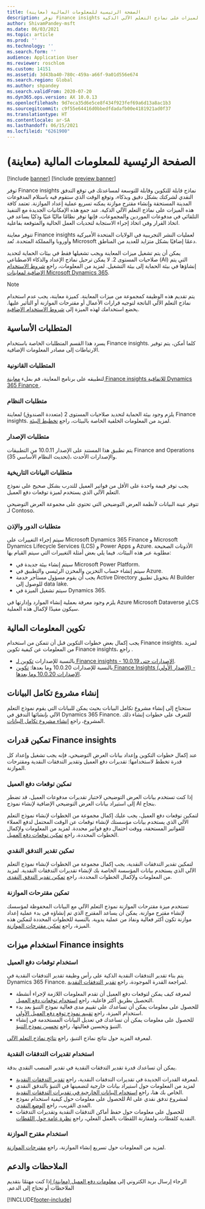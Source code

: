 ```yaml
---
title: الصفحة الرئيسية ‏‫للمعلومات المالية‬ (معاينة)
description: توفر Finance insights نماذج قابلة للتكوين وقابلة للتوسعة لمساعدتك في توقع التدفق النقدي لشركتك بشكل دقيق وبذكاء، وتوقع الوقت الذي ستقوم فيه باستلام المدفوعات المدينة المستحقة وإنشاء مقترح موازنة يمكنه تسريع عملية إعداد الموازنة. تعتمد كافة هذه الميزات على نماذج التعلم الآلي الذكية.
author: ShivamPandey-msft
ms.date: 06/03/2021
ms.topic: article
ms.prod: ''
ms.technology: ''
ms.search.form: ''
audience: Application User
ms.reviewer: roschlom
ms.custom: 14151
ms.assetid: 3d43ba40-780c-459a-a66f-9a01d556e674
ms.search.region: Global
ms.author: shpandey
ms.search.validFrom: 2020-07-20
ms.dyn365.ops.version: AX 10.0.13
ms.openlocfilehash: 9d7eca35d6e5ce8f434f923fef69a6d13a8ac1b3
ms.sourcegitcommit: c9f55e64416d0bbedfdadafb00e4181921ad0f37
ms.translationtype: HT
ms.contentlocale: ar-SA
ms.lasthandoff: 06/15/2021
ms.locfileid: "6261900"
---
```

# <a name="finance-insights-home-page-preview"></a>الصفحة الرئيسية ‏‫للمعلومات المالية‬ (معاينة)

[!include [banner](../includes/banner.md)]
[!include [preview banner](../includes/preview-banner.md)]

توفر Finance insights نماذج قابلة للتكوين وقابلة للتوسعة لمساعدتك في توقع التدفق النقدي لشركتك بشكل دقيق وبذكاء، وتوقع الوقت الذي ستقوم فيه باستلام المدفوعات المدينة المستحقة وإنشاء مقترح موازنة يمكنه تسريع عملية إعداد الموازنة. تعتمد كافة هذه الميزات على نماذج التعلم الآلي الذكية. عند جمع هذه الإمكانيات الجديدة مع التنفيذ التلقائي في مدفوعات الموردين والمجموعات، فإنها توفر نظامًا ماليًا غنيًا وذكيًا يساعد في اتخاذ القرار وفي اتخاذ إجراء الاستجابة لتحديات العمل الحالية والمتوقعة بفاعلية.

تتوفر معاينة Finance insights لعمليات النشر التجريبية في الولايات المتحدة الأميركية وأوروبا والمملكة المتحدة. تُعد Microsoft دعمًا إضافيًا بشكل متزايد للعديد من المناطق.

يمكن أن يتم تشغيل ميزات المعاينة ويجب تشغيلها فقط في بيئات الحماية لتحديد صلاحيات المستوى 2. لا يمكن ترحيل نماذج الإعداد والذكاء الاصطناعي (AI) التي يتم إنشاؤها في بيئة الحماية إلى بيئة التشغيل. لمزيد من المعلومات، راجع [شروط الاستخدام الإضافية لمعاينات Microsoft Dynamics 365](/dynamics365/legal/supp-dynamics365-preview#:~:text=Supplemental%20Terms%20of%20Use%20for%20Microsoft%20Dynamics%20365,%28governing%20your%20use%20of%20Microsoft%20Dynamics%20365%20Online%29.).

> [!NOTE]
> يتم تقديم هذه الوظيفة كمجموعة من ميزات المعاينة. كميزة معاينة، يجب عدم استخدام نماذج التعلم الآلي الناتجة لتوجيه قرارات الأعمال أو مقترحات الموازنة أو التأثير عليها. يخضع استخدامك لهذه الميزة إلى [شروط الاستخدام الإضافية](https://go.microsoft.com/fwlink/?linkid=2105274).

## <a name="prerequisites"></a>المتطلبات الأساسية

يسرد هذا القسم المتطلبات الخاصة باستخدام Finance insights. كلما أمكن، يتم توفير الارتباطات إلى مصادر المعلومات الإضافية.

### <a name="legal-requirements"></a>المتطلبات القانونية

لتطبيقه على برنامج المعاينة، قم بملء [معاينة Finance insights للاتفاقية Dynamics 365 Finance ](https://forms.office.com/FormsPro/Pages/ResponsePage.aspx?id=v4j5cvGGr0GRqy180BHbR56j8lZs0FdAvwT75_WNFyxUM1c0Uzc1RFpaU1RVTEwxVTNWUERPRThUSy4u).

### <a name="system-requirements"></a>متطلبات النظام

يلزم وجود بيئة الحماية لتحديد صلاحيات المستوى 2 (متعددة الصندوق) لمعاينة Finance insights. لمزيد من المعلومات الخلفية الخاصة بالبيئات، راجع [تخطيط البيئة](../../fin-ops-core/fin-ops/imp-lifecycle/environment-planning.md).

### <a name="version-requirements"></a>متطلبات الإصدار

يتم تطبيق هذا المستند على الإصدار 10.0.11 من التطبيقات Finance and Operations (تحديث النظام الأساسي 35)، والإصدارات الأحدث.

### <a name="historical-data-requirements"></a>متطلبات البيانات التاريخية

يجب توفر قيمة واحدة على الأقل من فواتير العميل للتدرب بشكل صحيح على نموذج التعلم الآلي الذي يستخدم لميزة توقعات دفع العميل‬.

تتوفر عينة البيانات لأنظمة العرض التوضيحي التي تحتوي على مجموعة العرض التوضيحي لـ Contoso.

### <a name="role-and-permission-requirements"></a>متطلبات الدور والإذن

سيتم إجراء التغييرات على Microsoft Dynamics 365 Finance و Microsoft Dynamics Lifecycle Services (LCS) و Power Apps و Azure. الأذونات الصحيحة مطلوبة عبر هذه البيئات. فيما يلي بعض أمثلة التغييرات التي سيتم القيام بها:

- سيتم إنشاء بيئة جديدة في Microsoft Power Platform.
- سيتم إنشاء حساب التخزين والمخزن الرئيسي والتطبيق في Azure.
- يجب أن يقوم مسؤول مستأجر خدمة Active Directory بتخويل تطبيق AI Builder للوصول إلى data lake.
- سيتم تشغيل الميزة في Dynamics 365.

يلزم وجود معرفة بعملية إنشاء الموارد وإدارتها في Azure Microsoft Dataverse وLCS سيكون مفيدًا لإكمال هذه العملية.

## <a name="configure-finance-insights"></a>تكوين ‏‫المعلومات المالية‬

يجب إكمال بعض خطوات التكوين قبل أن تتمكن من استخدام Finance insights. لمزيد من المعلومات عن كيفية تكوين Finance insights، راجع .
  - بالنسبة للإصدارات [تكوين لـ Finance insights - الإصدارات حتى 10.0.19](configure-for-fin-insites.md).
  - بالنسبة للإصدارات 10.0.20 وما بعدها: [تكوين Finance Insights (الإصدار الأولي) - الإصدارات 10.0.20 وما بعدها](configure-for-fin-insites-PubPrvw.md).

## <a name="create-a-data-integrator-project"></a>إنشاء مشروع تكامل البيانات

ستحتاج إلى إنشاء مشروع تكامل البيانات بحيث يمكن للبيانات التي يقوم نموذج التعلم الآلي بإنشائها التدفق في Dynamics 365 Finance. للتعرف على خطوات إنشاء ذلك المشروع، راجع [إنشاء مشروع تكامل البيانات](create-data-integrate-project.md).

## <a name="enable-finance-insights-capabilities"></a>تمكين قدرات Finance insights

عند إكمال خطوات التكوين وإعداد بيانات العرض التوضيحي، فإنه يجب تشغيل وإعداد كل قدرة تخطط لاستخدامها: تقديرات دفع العميل وتقدير التدفقات النقدية ومقترحات الموازنة.

### <a name="enable-customer-payment-predictions"></a>تمكين توقعات دفع العميل
إذا كنت تستخدم بيانات العرض التوضيحي لاختبار تقديرات مدفوعات العميل، قد تضطر إلى استيراد بيانات العرض التوضيحي الإضافية لإنشاء نموذج AI بنجاح. 

لتمكين توقعات دفع العميل، يجب عليك إكمال مجموعة من الخطوات لإنشاء نموذج التعلم الآلي الذي يستخدم بيانات مؤسستك لإنشاء توقعات عن الوقت المحتمل لدفع العملاء للفواتير المستحقة، ووقت احتمال دفع فواتير محددة. لمزيد من المعلومات ولإكمال الخطوات المحددة، راجع [تمكين توقعات دفع العميل](enable-cust-paymnt-prediction.md). 

### <a name="enable-cash-flow-forecasting"></a>تمكين تقدير التدفق النقدي
لتمكين تقدير التدفقات النقدية، يجب إكمال مجموعة من الخطوات لإنشاء نموذج التعلم الآلي الذي يستخدم بيانات المؤسسة الخاصة بك لإنشاء تقديرات التدفقات النقدية. لمزيد من المعلومات ولإكمال الخطوات المحددة، راجع [تمكين تقدير التدفق النقدي](enable-cash-flow-forecasting.md).

### <a name="enable-budget-proposals"></a>تمكين مقترحات الموازنة

تستخدم ميزة مقترحات الموازنة نموذج التعلم الآلي مع البيانات المحفوظة لمؤسسك لإنشاء مقترح موازنة. يمكن أن يساعد المقترح الذي تم إنشاؤه في بدء عملية إعداد موازنة تكون أكثر فعالية ونفاذ من عملية يدوية. بالنسبة للخطوات المحددة لتمكين هذه الميزة، راجع  [تمكين مقترحات الموازنة](enable-budget-proposal.md). 

## <a name="using-finance-insights-features"></a>استخدام ميزات Finance insights

### <a name="using-customer-payment-predictions"></a>استخدام توقعات دفع العميل

يتم بناء تقدير التدفقات النقدية الذكية على رأس وظيفة تقدير التدفقات النقدية في Dynamics 365 Finance. لمراجعة القدرة الموجودة، راجع [تقدير التدفقات النقدية](../cash-bank-management/cash-flow-forecasting.md).

- لمعرفة كيف يمكن لتوقعات دفع العميل أن تقدم المعلومات اللازمة لإجراء أنشطة التحصيل بطريق أكثر فاعلية، راجع [استخدام توقعات دفع العميل](use-customer-payment-predictions.md).
- للحصول على معلومات يمكن أن تساعدك على تقييم مدى فعالية نموذج التنبؤ بعد بدء استخدام الميزة، راجع [تقييم نموذج توقع دفع العميل الأولي](evaluate-payment-prediction.md).
- للحصول على معلومات يمكن أن تساعدك في تعديل البيانات المستخدمة في إنشاء التنبؤ وتحسين فعاليتها، راجع [تحسين نموذج التنبؤ](improve-model.md).

لمعرفة المزيد حول نتائج نماذج التنبؤ، راجع [نتائج نماذج التعلم الآلي](confusion-matrix.md).

### <a name="using-cash-flow-forecasts"></a>استخدام تقديرات التدفقات النقدية

يمكن أن تساعدك قدرة تقدير التدفقات النقدية في تقدير المنصب النقدي بدقة. 

- لمعرفة القدرات الجديدة في تقديرات التدفقات النقدية، راجع [تقدير التدفقات النقدية](cash-flow-forecast-intro.md).
- لمزيد من المعلومات حول استيراد بيانات خارجية لتضمينها في التنبؤ بالتدفق النقدي الخاص بك هنا، راجع [استخدام البيانات الخارجية في تقديرات التدفقات النقدية](external-data-in-cash-flow.md). 
- للحصول على معلومات حول كيفية استخدام نموذج AI لمشروع تدفق نقدي على المدى القريب، راجع [الوضع النقدي](cash-position.md).
- للحصول على معلومات حول حفظ أماكن التدفقات النقدية وتقديرات التدفقات النقدية كلقطات، ولمقارنة اللقطات بالعمل الفعلي، راجع [نظرة عامة حول اللقطات](payment-snapshots.md).

### <a name="using-budget-proposal"></a>استخدام مقترح الموازنة

لمزيد من المعلومات حول تسريع إنشاء الموازنة، راجع [مقترحات الموازنة](budget-proposals.md). 

## <a name="feedback-and-support"></a>الملاحظات والدعم

الرجاء إرسال بريد الكتروني إلى [‏‫معلومات دفع العميل (معاينة) ](mailto:fiap@microsoft.com) إذا كنت مهتمًا بتقديم الملاحظات أو تحتاج إلى الدعم.

[!INCLUDE[footer-include](../../includes/footer-banner.md)]
